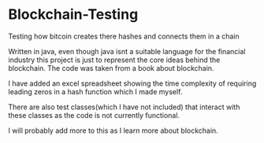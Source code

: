 # Blockchain-Testing
Testing how bitcoin creates there hashes and connects them in a chain

Written in java, even though java isnt a suitable language for the financial industry this project is just to represent the core ideas behind the blockchain.
The code was taken from a book about blockchain.

I have added an excel spreadsheet showing the time complexity of requiring leading zeros in a hash function which I made myself.

There are also test classes(which I have not included) that interact with these classes as the code is not currently functional.

I will probably add more to this as I learn more about blockchain.
